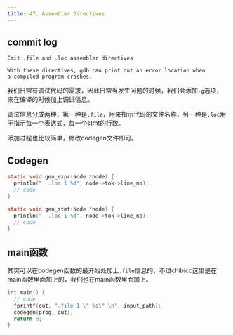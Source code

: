 ```yaml
---
title: 47. Assembler Directives
---
```


## commit log

```plaintext
Emit .file and .loc assembler directives
  
With these directives, gdb can print out an error location when
a compiled program crashes.
```

我们日常有调试代码的需求，因此日常当发生问题的时候，我们会添加`-g`选项，来在编译的时候加上调试信息。

调试信息分成两种，第一种是`.file`，用来指示代码的文件名称，另一种是`.loc`用于指示每一个表达式，每一个stmt的行数。

添加过程也比较简单，修改codegen文件即可。

## Codegen

```c
static void gen_expr(Node *node) {
  println("  .loc 1 %d", node->tok->line_no);
  // code
}

static void gen_stmt(Node *node) {
  println("  .loc 1 %d", node->tok->line_no);
  // code
}
```

## main函数

其实可以在codegen函数的最开始处加上`.file`信息的，不过chibicc这里是在main函数里面加上的，我们也在main函数里面加上。

```c
int main() {
  // code
  fprintf(out, ".file 1 \" %s\" \n", input_path);
  codegen(prog, out);
  return 0;
}
```

‍
